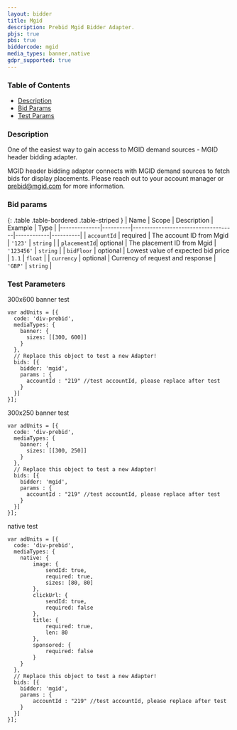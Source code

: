 ```yaml
---
layout: bidder
title: Mgid
description: Prebid Mgid Bidder Adapter.
pbjs: true
pbs: true
biddercode: mgid
media_types: banner,native
gdpr_supported: true
---
```


### Table of Contents

- [Description](#mgid-bid-desc)
- [Bid Params](#mgid-bid-params)
- [Test Params](#mgid-test-params)

<a name="mgid-bid-desc" />

### Description

One of the easiest way to gain access to MGID demand sources  - MGID header bidding adapter.

MGID header bidding adapter connects with MGID demand sources to fetch bids for display placements. Please reach out to your account manager or <prebid@mgid.com> for more information.

<a name="mgid-bid-params" />

### Bid params

{: .table .table-bordered .table-striped }
| Name         | Scope    | Description                        | Example    | Type     |
|--------------|----------|------------------------------------|------------|----------|
| `accountId`  | required | The account ID from Mgid           | `'123'`    | `string` |
| `placementId`| optional | The placement ID from Mgid         | `'123456'` | `string` |
| `bidFloor`   | optional | Lowest value of expected bid price | `1.1`      | `float`  |
| `currency`   | optional | Currency of request and response   | `'GBP'`    | `string` |


<a name="mgid-test-params" />

### Test Parameters

300x600 banner test
```
var adUnits = [{
  code: 'div-prebid',
  mediaTypes: {
    banner: {
      sizes: [[300, 600]]
    }
  },
  // Replace this object to test a new Adapter!
  bids: [{
    bidder: 'mgid',
    params : {
      accountId : "219" //test accountId, please replace after test
    }
  }]
}];
```

300x250 banner test
```
var adUnits = [{
  code: 'div-prebid',
  mediaTypes: {
    banner: {
      sizes: [[300, 250]]
    }
  },
  // Replace this object to test a new Adapter!
  bids: [{
    bidder: 'mgid',
    params : {
      accountId : "219" //test accountId, please replace after test
    }
  }]
}];
```

native test
```
var adUnits = [{
  code: 'div-prebid',
  mediaTypes: {
    native: {
        image: {
            sendId: true,
            required: true,
            sizes: [80, 80]
        },
        clickUrl: {
            sendId: true,
            required: false
        },
        title: {
            required: true,
            len: 80
        },
        sponsored: {
            required: false
        }
    }
  },
  // Replace this object to test a new Adapter!
  bids: [{
    bidder: 'mgid',
    params : {
        accountId : "219" //test accountId, please replace after test
    }
  }]
}];
```
